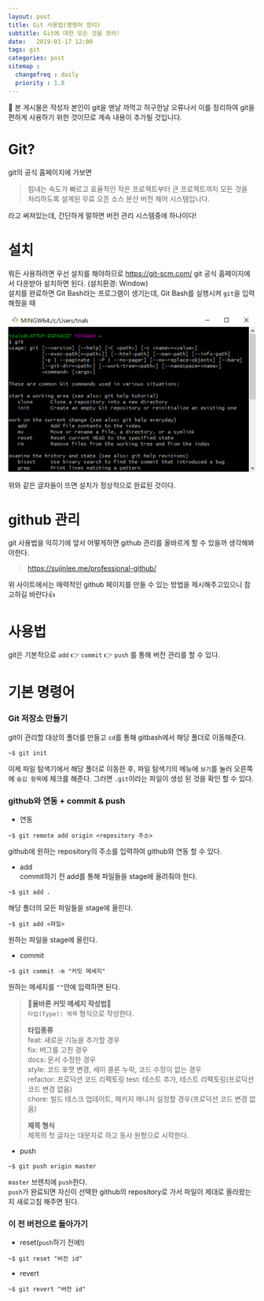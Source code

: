 ```yaml
---
layout: post
title: Git 사용법(명령어 정리)
subtitle: Git에 대한 모든 것을 정리!
date:   2019-01-17 12:00
tags: git
categories: post
sitemap :
  changefreq : daily
  priority : 1.0
---
```

&#128587; 본 게시물은 작성자 본인이 git을 맨날 까먹고 허구한날 오류나서 이를 정리하여 git을 편하게 사용하기 위한 것이므로 계속 내용이 추가될 것입니다.

# Git?
git의 공식 홈페이지에 가보면  
> 힘내는 속도가 빠르고 효율적인 작은 프로젝트부터 큰 프로젝트까지 모든 것을 처리하도록 설계된 무료 오픈 소스 분산 버전 제어 시스템입니다.

라고 써져있는데, 간단하게 말하면 버전 관리 시스템중에 하나이다!

# 설치
뭐든 사용하려면 우선 설치를 해야하므로 https://git-scm.com/ git 공식 홈페이지에서 다운받아 설치하면 된다. (설치환경: Window)  
설치를 완료하면 Git Bash라는 프로그램이 생기는데, Git Bash를 실행시켜 `git`을 입력 해줬을 때


![git](/img/git.PNG)

위와 같은 글자들이 뜨면 설치가 정상적으로 완료된 것이다.
# github 관리
git 사용법을 익히기에 앞서 어떻게하면 github 관리를 올바르게 할 수 있을까 생각해봐야한다.  
> https://sujinlee.me/professional-github/

위 사이트에서는 매력적인 github 페이지를 만들 수 있는 방법을 제시해주고있으니 참고하길 바란다&#128077;

# 사용법
git은 기본적으로 `add` &#128073; `commit` &#128073; `push` 를 통해 버전 관리를 할 수 있다.

# 기본 명령어
### Git 저장소 만들기
git이 관리할 대상의 폴더를 만들고 `cd`를 통해 gitbash에서 해당 폴더로 이동해준다.
```git
~$ git init
```
이제 파일 탐색기에서 해당 폴더로 이동한 후, 파일 탐색기의 메뉴에 `보기`를 눌러 오른쪽에 `숨김 항목`에 체크를 해준다. 그러면 `.git`이라는 파일이 생성 된 것을 확인 할 수 있다.

### github와 연동 + commit & push
- 연동
```git
~$ git remote add origin <repository 주소>
```  
github에 원하는 repository의 주소를 입력하여 github와 연동 할 수 있다.  

- add  
commit하기 전 add를 통해 파일들을 stage에 올려줘야 한다.
```git
~$ git add .
```
해당 폴더의 모든 파일들을 stage에 올린다.
```git
~$ git add <파일>
```
원하는 파일을 stage에 올린다.  

- commit
```git
~$ git commit -m "커밋 메세지"
```
원하는 메세지를 `""`안에 입력하면 된다.  
> **&#128680;올바른 커밋 메세지 작성법&#128680;**  
> `타입(Type): 제목` 형식으로 작성한다.  
>
> **타입종류**  
> feat: 새로운 기능을 추가할 경우  
> fix: 버그를 고친 경우  
> docs: 문서 수정한 경우  
> style: 코드 포맷 변경, 세미 콜론 누락, 코드 수정이 없는 경우  
> refactor: 프로덕션 코드 리팩토링
> test: 테스트 추가, 테스트 리팩토링(프로덕션 코드 변경 없음)  
> chore: 빌드 테스크 업데이트, 패키지 매니저 설정할 경우(프로덕션 코드 변경 없음)
> 
> **제목 형식**  
> 제목의 첫 글자는 대문자로 하고 동사 원형으로 시작한다.

- push
```git
~$ git push origin master
```
`master` 브렌치에 `push`한다.  
`push`가 완료되면 자신이 선택한 github의 repository로 가서 파일이 제대로 올라왔는지 새로고침 해주면 된다.

### 이 전 버전으로 돌아가기
- reset(`push`하기 전에!)  
```gitbash
~$ git reset "버전 id"
```
- revert
```gitbash
~$ git revert "버전 id"
```